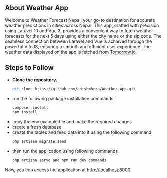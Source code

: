 ## About Weather App

Welcome to Weather Forecast Nepal, your go-to destination for accurate weather predictions in cities across Nepal. This
app, crafted with precision using Laravel 10 and Vue 3, provides a convenient way to fetch weather forecasts for the
next 5 days using either the city name or the zip code. The seamless connection between Laravel and Vue is achieved
through the powerful ViteJS, ensuring a smooth and efficient user experience.
The weather data displayed on the app is fetched from [Tomorrow.io](https://www.tomorrow.io/).

## Steps to Follow

- **Clone the repository.**
  ```bash
  git clone https://github.com/anishmhrzn/Weather-App.git
  ```
- run the following package installation commands
   ```bash
  composer install
  npm install
  ```
- copy the env.example file and make the required changes
- create a fresh database
- create the tables and feed data into it using the following command
  ```bash
  php artisan migrate:seed
  ```
- then run the application using following commands
  ```bash 
  php artisan serve and npm run dev commands
  ```
Now, you can access the application at [http://localhost:8000](http://localhost:8000).
